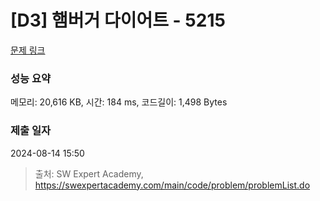 # [D3] 햄버거 다이어트 - 5215 

[문제 링크](https://swexpertacademy.com/main/code/problem/problemDetail.do?contestProbId=AWT-lPB6dHUDFAVT) 

### 성능 요약

메모리: 20,616 KB, 시간: 184 ms, 코드길이: 1,498 Bytes

### 제출 일자

2024-08-14 15:50



> 출처: SW Expert Academy, https://swexpertacademy.com/main/code/problem/problemList.do